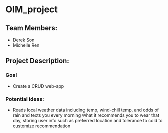 # OIM_project

## Team Members:
- Derek Son
- Michelle Ren

## Project Description:

### Goal
- Create a CRUD web-app

### Potential ideas: 
- Reads local weather data including temp, wind-chill temp, and odds of rain and texts you every morning what it recommends you to wear that day, storing user info such as preferred location and tolerance to cold to customize recommendation
